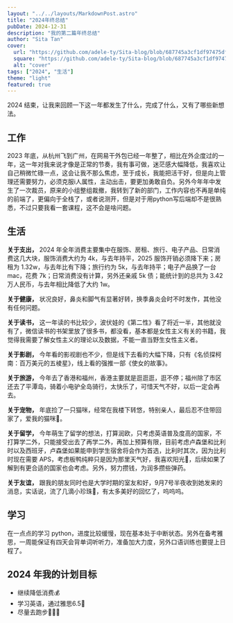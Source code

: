```yaml
---
layout: "../../layouts/MarkdownPost.astro"
title: "2024年终总结"
pubDate: 2024-12-31
description: "我的第二篇年终总结"
author: "Sita Tan"
cover:
  url: "https://github.com/adele-ty/Sita-blog/blob/687745a3cf1df97475df1c0f13b37f55ba1bae82/public/2023/DSC01802.JPG?raw=true"
  square: "https://github.com/adele-ty/Sita-blog/blob/687745a3cf1df97475df1c0f13b37f55ba1bae82/public/2023/DSC01802.JPG?raw=true"
  alt: "cover"
tags: ["2024", "生活"]
theme: "light"
featured: true
---
```


2024 结束，让我来回顾一下这一年都发生了什么，完成了什么，又有了哪些新想法。

## 工作

2023 年底，从杭州飞到广州，在网易干外包已经一年整了，相比在外企度过的一年，这一年对我来说才像是正常的节奏，我有事可做，迷茫感大幅降低，我喜欢让自己稍微忙碌一点，这会让我不那么焦虑，至于成长，我能把活干好，但是向上管理还需要努力，必须克服i人属性，主动出击，要更加勇敢自负。另外今年年中发生了一次裁员，原来的小组整组裁撤，我转到了新的部门，工作内容也不再是单纯的前端了，更偏向于全栈了，或者说测开，但是对于用python写后端却不是很熟悉，不过只要我看一套课程，这不会是啥问题。

## 生活

**关于支出，** 2024 年全年消费主要集中在服饰、房租、旅行、电子产品、日常消费这几大块，服饰消费大约为 4k，与去年持平，2025 服饰开销必须降下来；房租为 1.32w，与去年比有下降；旅行约为 5k，与去年持平；电子产品换了一台 mac，花费 7k；日常消费没有计算，另外还亲戚 5k 债；能统计到的总共为 3.42 万人民币，与去年相比降低了大约 1w。

**关于健康，** 状况良好，鼻炎和脚气有显著好转，换季鼻炎会时不时发作，其他没有任何问题。

**关于读书，** 这一年读的书比较少，波伏娃的《第二性》看了将近一半，其他就没有了，微信读书的书架里放了很多书，都没看，基本都是女性主义有关的书籍，我觉得我需要了解女性主义的理论以及数据，不能一直当野生女性主义者。

**关于影剧，** 今年看的影视剧也不少，但是线下去看的大幅下降，只有《名侦探柯南：百万美元的五棱星》，线上看的强推一部《使女的故事》。

**关于旅游，** 今年去了香港和福州，香港主要就是逛逛逛，逛不停；福州除了市区还去了平潭岛，骑着小电驴全岛骑行，太快乐了，可惜天气不好，以后一定会再去。

**关于宠物，** 年底捡了一只猫咪，经常在我楼下转悠，特别亲人，最后忍不住带回家了，爱我的猫咪🥰。

**关于留学，** 今年萌生了留学的想法，打算润欧，只考虑英语普及度高的国家，不打算学二外，只能接受出去了再学二外，再加上预算有限，目前考虑卢森堡和比利时以及西班牙，卢森堡如果能申到学生宿舍将会作为首选，比利时其次，因为比利时现在需要 APS，考虑板鸭纯粹只是因为那里天气好，我喜欢阳光🔆，后续如果了解到有更合适的国家也会考虑。另外，努力攒钱，为润多攒些弹药。

**关于友谊，** 跟我的朋友同时也是大学时期的室友和好，9月7号半夜收到她发来的消息，实话说，流了几滴小珍珠🥹，有太多美好的回忆了，呜呜呜。

## 学习

在一点点的学习 python，进度比较缓慢，现在基本处于中断状态。另外在备考雅思，一周能保证有四天会背单词听听力，准备加大力度，另外口语训练也要提上日程了。

## 2024 年我的计划目标

- 继续降低消费💰️
- 学习英语，通过雅思6.5📖
- 尽量去跑步🏃‍♀️‍➡️
